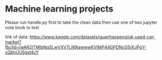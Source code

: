 # Machine learning projects
Please run handle.py first to take the clean data then use one of two jupyter note book to test

link of data: https://www.kaggle.com/datasets/guanhaopeng/uk-used-car-market?fbclid=IwAR2ITMlbNqSLwVXV7LN9jawwwKVIMP44GPDNcG5iXJPgY-sQbhUUSgst4cY
